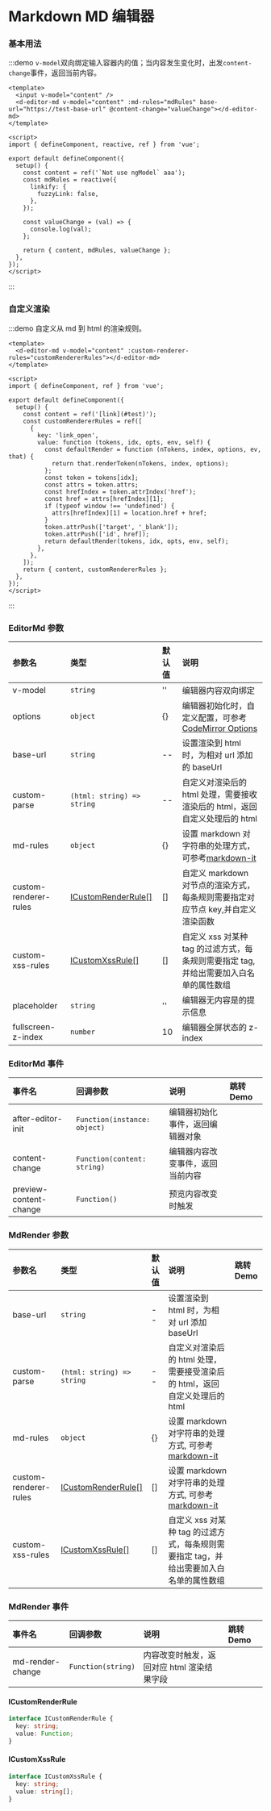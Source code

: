# Markdown MD 编辑器

### 基本用法

:::demo `v-model`双向绑定输入容器内的值；当内容发生变化时，出发`content-change`事件，返回当前内容。

```vue
<template>
  <input v-model="content" />
  <d-editor-md v-model="content" :md-rules="mdRules" base-url="https://test-base-url" @content-change="valueChange"></d-editor-md>
</template>

<script>
import { defineComponent, reactive, ref } from 'vue';

export default defineComponent({
  setup() {
    const content = ref('`Not use ngModel` aaa');
    const mdRules = reactive({
      linkify: {
        fuzzyLink: false,
      },
    });

    const valueChange = (val) => {
      console.log(val);
    };

    return { content, mdRules, valueChange };
  },
});
</script>
```

:::

### 自定义渲染

:::demo 自定义从 md 到 html 的渲染规则。

```vue
<template>
  <d-editor-md v-model="content" :custom-renderer-rules="customRendererRules"></d-editor-md>
</template>

<script>
import { defineComponent, ref } from 'vue';

export default defineComponent({
  setup() {
    const content = ref('[link](#test)');
    const customRendererRules = ref([
      {
        key: 'link_open',
        value: function (tokens, idx, opts, env, self) {
          const defaultRender = function (nTokens, index, options, ev, that) {
            return that.renderToken(nTokens, index, options);
          };
          const token = tokens[idx];
          const attrs = token.attrs;
          const hrefIndex = token.attrIndex('href');
          const href = attrs[hrefIndex][1];
          if (typeof window !== 'undefined') {
            attrs[hrefIndex][1] = location.href + href;
          }
          token.attrPush(['target', '_blank']);
          token.attrPush(['id', href]);
          return defaultRender(tokens, idx, opts, env, self);
        },
      },
    ]);
    return { content, customRendererRules };
  },
});
</script>
```

:::

### EditorMd 参数

| 参数名                | 类型                                      | 默认值 | 说明                                                                                                               |
| :-------------------- | :---------------------------------------- | :----- | :----------------------------------------------------------------------------------------------------------------- |
| v-model               | `string`                                  | ''     | 编辑器内容双向绑定                                                                                                 |
| options               | `object`                                  | {}     | 编辑器初始化时，自定义配置，可参考[CodeMirror Options](https://codemirror.net/doc/manual.html#config)              |
| base-url              | `string`                                  | --     | 设置渲染到 html 时，为相对 url 添加的 baseUrl                                                                      |
| custom-parse          | `(html: string) => string`                | --     | 自定义对渲染后的 html 处理，需要接收渲染后的 html，返回自定义处理后的 html                                         |
| md-rules              | `object`                                  | {}     | 设置 markdown 对字符串的处理方式， 可参考[markdown-it](https://www.npmjs.com/package/markdown-it?activeTab=readme) |
| custom-renderer-rules | [ICustomRenderRule[]](#icustomrenderrule) | []     | 自定义 markdown 对节点的渲染方式，每条规则需要指定对应节点 key,并自定义渲染函数                                    |
| custom-xss-rules      | [ICustomXssRule[]](#icustomxssrule)       | []     | 自定义 xss 对某种 tag 的过滤方式，每条规则需要指定 tag, 并给出需要加入白名单的属性数组                             |
| placeholder           | `string`                                  | ''     | 编辑器无内容是的提示信息                                                                                           |
| fullscreen-z-index    | `number`                                  | 10     | 编辑器全屏状态的 z-index                                                                                           |

### EditorMd 事件

| 事件名                 | 回调参数                     | 说明                             | 跳转 Demo |
| :--------------------- | :--------------------------- | :------------------------------- | :-------- |
| after-editor-init      | `Function(instance: object)` | 编辑器初始化事件，返回编辑器对象 |           |
| content-change         | `Function(content: string)`  | 编辑器内容改变事件，返回当前内容 |           |
| preview-content-change | `Function()`                 | 预览内容改变时触发               |           |

### MdRender 参数

| 参数名                | 类型                                      | 默认值 | 说明                                                                                                              | 跳转 Demo |
| :-------------------- | :---------------------------------------- | :----- | :---------------------------------------------------------------------------------------------------------------- | :-------- |
| base-url              | `string`                                  | --     | 设置渲染到 html 时，为相对 url 添加 baseUrl                                                                       |           |
| custom-parse          | `(html: string) => string`                | --     | 自定义对渲染后的 html 处理，需要接受渲染后的 html，返回自定义处理后的 html                                        |           |
| md-rules              | `object`                                  | {}     | 设置 markdown 对字符串的处理方式, 可参考[markdown-it](https://www.npmjs.com/package/markdown-it?activeTab=readme) |           |
| custom-renderer-rules | [ICustomRenderRule[]](#icustomrenderrule) | []     | 设置 markdown 对字符串的处理方式, 可参考[markdown-it](https://www.npmjs.com/package/markdown-it?activeTab=readme) |           |
| custom-xss-rules      | [ICustomXssRule[]](#icustomxssrule)       | []     | 自定义 xss 对某种 tag 的过滤方式，每条规则需要指定 tag，并给出需要加入白名单的属性数组                            |           |

### MdRender 事件

| 事件名           | 回调参数           | 说明                                       | 跳转 Demo |
| :--------------- | :----------------- | :----------------------------------------- | :-------- |
| md-render-change | `Function(string)` | 内容改变时触发，返回对应 html 渲染结果字段 |           |

#### ICustomRenderRule

```ts
interface ICustomRenderRule {
  key: string;
  value: Function;
}
```

#### ICustomXssRule

```ts
interface ICustomXssRule {
  key: string;
  value: string[];
}
```
